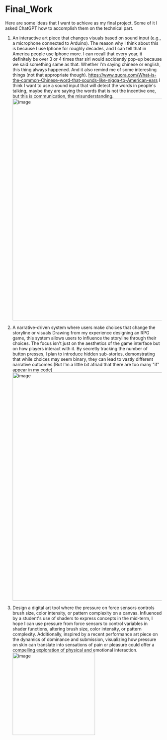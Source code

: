 # Final_Work
Here are some ideas that I want to achieve as my final project. Some of it I asked ChatGPT how to accomplish them on the technical part.

1. An interactive art piece that changes visuals based on sound input (e.g., a microphone connected to Arduino).
   The reason why I think about this is because I use Iphone for roughly decades, and I can tell that in America people use Iphone more. I can recall that every year, it definitely be over 3 or 4 times thar siri would accidently pop-up because we said something same as that. Whether I'm saying chinese or english, this thing always happened. And it also remind me of some interesting things (not that appropriate though). <https://www.quora.com/What-is-the-common-Chinese-word-that-sounds-like-nigga-to-American-ears>
   I think I want to use a sound input that will detect the words in people's talking, maybe they are saying the words that is not the incentive one, but this is communication, the misunderstanding.
   <img width="713" alt="image" src="https://github.com/user-attachments/assets/ef069079-fade-48eb-acee-135b62561c45">


2. A narrative-driven system where users make choices that change the storyline or visuals
  Drawing from my experience designing an RPG game, this system allows users to influence the storyline through their choices. The focus isn't just on the aesthetics of the game interface but on how players interact with it. By secretly tracking the number of button presses, I plan to introduce hidden sub-stories, demonstrating that while choices may seem binary, they can lead to vastly different narrative outcomes.(But I'm a little bit afriad that there are too many "if" appear in my code)
   <img width="734" alt="image" src="https://github.com/user-attachments/assets/eccfdf13-9f17-4016-b961-ac0b89805c8c">
  
3. Design a digital art tool where the pressure on force sensors controls brush size, color intensity, or pattern complexity on a canvas.
   Influenced by a student's use of shaders to express concepts in the mid-term, I hope I can use pressure from force sensors to control variables in shader functions, altering brush size, color intensity, or pattern complexity. Additionally, inspired by a recent performance art piece on the dynamics of dominance and submission, visualizing how pressure on skin can translate into sensations of pain or pleasure could offer a compelling exploration of physical and emotional interaction.
   <img width="265" alt="image" src="https://github.com/user-attachments/assets/f7a35e5d-1a5e-4dc4-86d2-ed25e2d47ab7">

